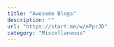 ```yaml
---
title: "Awesome Blogs"
description: ""
url: "https://start.me/w/nPprJD"
category: "Miscellaneous"
---
```


